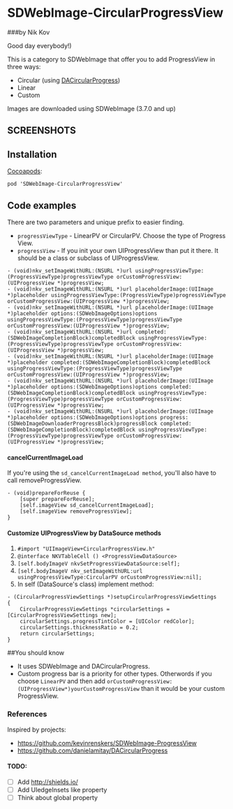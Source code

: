 # SDWebImage-CircularProgressView
###by Nik Kov

 
Good day everybody!)  

This is a category to SDWebImage that offer you to add ProgressView in three ways:
- Circular (using [DACircularProgress](https://github.com/danielamitay/DACircularProgress))
- Linear
- Custom  

Images are downloaded using SDWebImage (3.7.0 and up)

## SCREENSHOTS

## Installation
[Cocoapods](http://cocoapods.org):
```
pod 'SDWebImage-CircularProgressView'
```
## Code examples
There are two parameters and unique prefix to easier finding. 
- `progressViewType` - LinearPV or CircularPV. Choose the type of Progress View.
- `progressView` - If you init your own UIProgressView than put it there. It should be a class or subclass of UIProgressView.
```
- (void)nkv_setImageWithURL:(NSURL *)url usingProgressViewType:(ProgressViewType)progressViewType orCustomProgressView:(UIProgressView *)progressView;
- (void)nkv_setImageWithURL:(NSURL *)url placeholderImage:(UIImage *)placeholder usingProgressViewType:(ProgressViewType)progressViewType orCustomProgressView:(UIProgressView *)progressView;
- (void)nkv_setImageWithURL:(NSURL *)url placeholderImage:(UIImage *)placeholder options:(SDWebImageOptions)options usingProgressViewType:(ProgressViewType)progressViewType orCustomProgressView:(UIProgressView *)progressView;
- (void)nkv_setImageWithURL:(NSURL *)url completed:(SDWebImageCompletionBlock)completedBlock usingProgressViewType:(ProgressViewType)progressViewType orCustomProgressView:(UIProgressView *)progressView;
- (void)nkv_setImageWithURL:(NSURL *)url placeholderImage:(UIImage *)placeholder completed:(SDWebImageCompletionBlock)completedBlock usingProgressViewType:(ProgressViewType)progressViewType orCustomProgressView:(UIProgressView *)progressView;
- (void)nkv_setImageWithURL:(NSURL *)url placeholderImage:(UIImage *)placeholder options:(SDWebImageOptions)options completed:(SDWebImageCompletionBlock)completedBlock usingProgressViewType:(ProgressViewType)progressViewType orCustomProgressView:(UIProgressView *)progressView;
- (void)nkv_setImageWithURL:(NSURL *)url placeholderImage:(UIImage *)placeholder options:(SDWebImageOptions)options progress:(SDWebImageDownloaderProgressBlock)progressBlock completed:(SDWebImageCompletionBlock)completedBlock usingProgressViewType:(ProgressViewType)progressViewType orCustomProgressView:(UIProgressView *)progressView;
```
#### cancelCurrentImageLoad
If you're using the `sd_cancelCurrentImageLoad method`, you'll also have to call removeProgressView.
```
- (void)prepareForReuse {
    [super prepareForReuse];
    [self.imageView sd_cancelCurrentImageLoad];
    [self.imageView removeProgressView];
}
```

#### Customize UIProgressView by DataSource methods
1.  `#import "UIImageView+CircularProgressView.h"`
2.  `@interface NKVTableCell () <ProgressViewDataSource>`
3. `[self.bodyImageV nkvSetProgressViewDataSource:self];`
4. `[self.bodyImageV nkv_setImageWithURL:url usingProgressViewType:CircularPV orCustomProgressView:nil];`
5. In self (DataSource's class) implement method:
```
- (CircularProgressViewSettings *)setupCircularProgressViewSettings
{
    CircularProgressViewSettings *circularSettings = [CircularProgressViewSettings new];
    circularSettings.progressTintColor = [UIColor redColor];
    circularSettings.thicknessRatio = 0.2;
    return circularSettings;
}
```
##You should know
- It uses SDWebImage and DACircularProgress.
- Custom progress bar is a priority for other types. Otherwords if you choose `LinearPV` and then add `orCustomProgressView:(UIProgressView*)yourCustomProgressView` than it would be your custom ProgressView.

### References

Inspired by projects:
- https://github.com/kevinrenskers/SDWebImage-ProgressView
- https://github.com/danielamitay/DACircularProgress

#### TODO:
- [ ] Add http://shields.io/
- [ ] Add UIedgeInsets like property
- [ ] Think about global property
